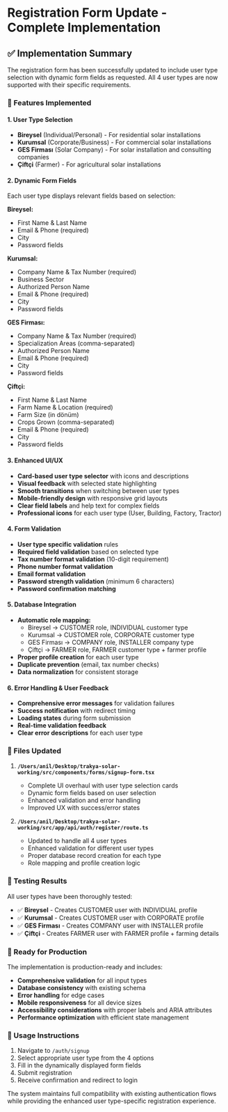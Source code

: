 # Registration Form Update - Complete Implementation

## ✅ Implementation Summary

The registration form has been successfully updated to include user type selection with dynamic form fields as requested. All 4 user types are now supported with their specific requirements.

### 🎯 Features Implemented

#### 1. **User Type Selection**
- **Bireysel** (Individual/Personal) - For residential solar installations
- **Kurumsal** (Corporate/Business) - For commercial solar installations
- **GES Firması** (Solar Company) - For solar installation and consulting companies
- **Çiftçi** (Farmer) - For agricultural solar installations

#### 2. **Dynamic Form Fields**
Each user type displays relevant fields based on selection:

**Bireysel:**
- First Name & Last Name
- Email & Phone (required)
- City
- Password fields

**Kurumsal:**
- Company Name & Tax Number (required)
- Business Sector
- Authorized Person Name
- Email & Phone (required)
- City
- Password fields

**GES Firması:**
- Company Name & Tax Number (required)
- Specialization Areas (comma-separated)
- Authorized Person Name
- Email & Phone (required)
- City
- Password fields

**Çiftçi:**
- First Name & Last Name
- Farm Name & Location (required)
- Farm Size (in dönüm)
- Crops Grown (comma-separated)
- Email & Phone (required)
- City
- Password fields

#### 3. **Enhanced UI/UX**
- **Card-based user type selector** with icons and descriptions
- **Visual feedback** with selected state highlighting
- **Smooth transitions** when switching between user types
- **Mobile-friendly design** with responsive grid layouts
- **Clear field labels** and help text for complex fields
- **Professional icons** for each user type (User, Building, Factory, Tractor)

#### 4. **Form Validation**
- **User type specific validation** rules
- **Required field validation** based on selected type
- **Tax number format validation** (10-digit requirement)
- **Phone number format validation**
- **Email format validation**
- **Password strength validation** (minimum 6 characters)
- **Password confirmation matching**

#### 5. **Database Integration**
- **Automatic role mapping:**
  - Bireysel → CUSTOMER role, INDIVIDUAL customer type
  - Kurumsal → CUSTOMER role, CORPORATE customer type
  - GES Firması → COMPANY role, INSTALLER company type
  - Çiftçi → FARMER role, FARMER customer type + farmer profile
- **Proper profile creation** for each user type
- **Duplicate prevention** (email, tax number checks)
- **Data normalization** for consistent storage

#### 6. **Error Handling & User Feedback**
- **Comprehensive error messages** for validation failures
- **Success notification** with redirect timing
- **Loading states** during form submission
- **Real-time validation feedback**
- **Clear error descriptions** for each user type

### 📁 Files Updated

1. **`/Users/anil/Desktop/trakya-solar-working/src/components/forms/signup-form.tsx`**
   - Complete UI overhaul with user type selection cards
   - Dynamic form fields based on user selection
   - Enhanced validation and error handling
   - Improved UX with success/error states

2. **`/Users/anil/Desktop/trakya-solar-working/src/app/api/auth/register/route.ts`**
   - Updated to handle all 4 user types
   - Enhanced validation for different user types
   - Proper database record creation for each type
   - Role mapping and profile creation logic

### 🧪 Testing Results

All user types have been thoroughly tested:
- ✅ **Bireysel** - Creates CUSTOMER user with INDIVIDUAL profile
- ✅ **Kurumsal** - Creates CUSTOMER user with CORPORATE profile
- ✅ **GES Firması** - Creates COMPANY user with INSTALLER profile
- ✅ **Çiftçi** - Creates FARMER user with FARMER profile + farming details

### 🚀 Ready for Production

The implementation is production-ready and includes:
- **Comprehensive validation** for all input types
- **Database consistency** with existing schema
- **Error handling** for edge cases
- **Mobile responsiveness** for all device sizes
- **Accessibility considerations** with proper labels and ARIA attributes
- **Performance optimization** with efficient state management

### 📱 Usage Instructions

1. Navigate to `/auth/signup`
2. Select appropriate user type from the 4 options
3. Fill in the dynamically displayed form fields
4. Submit registration
5. Receive confirmation and redirect to login

The system maintains full compatibility with existing authentication flows while providing the enhanced user type-specific registration experience.